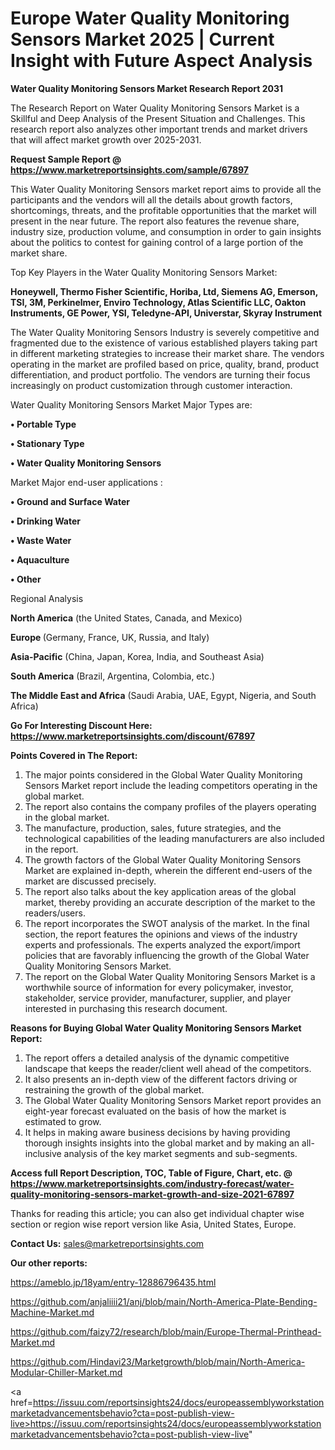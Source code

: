 # Europe Water Quality Monitoring Sensors Market 2025 | Current Insight with Future Aspect Analysis

<strong>Water Quality Monitoring Sensors Market Research Report 2031</strong>

The Research Report on Water Quality Monitoring Sensors Market is a Skillful and Deep Analysis of the Present Situation and Challenges. This research report also analyzes other important trends and market drivers that will affect market growth over 2025-2031.

<strong>Request Sample Report @ <a href=https://www.marketreportsinsights.com/sample/67897>https://www.marketreportsinsights.com/sample/67897</a></strong>

This Water Quality Monitoring Sensors market report aims to provide all the participants and the vendors will all the details about growth factors, shortcomings, threats, and the profitable opportunities that the market will present in the near future. The report also features the revenue share, industry size, production volume, and consumption in order to gain insights about the politics to contest for gaining control of a large portion of the market share.

Top Key Players in the Water Quality Monitoring Sensors Market:

<strong>Honeywell, Thermo Fisher Scientific, Horiba, Ltd, Siemens AG, Emerson, TSI, 3M, Perkinelmer, Enviro Technology, Atlas Scientific LLC, Oakton Instruments, GE Power, YSI, Teledyne-API, Universtar, Skyray Instrument</strong>

The Water Quality Monitoring Sensors Industry is severely competitive and fragmented due to the existence of various established players taking part in different marketing strategies to increase their market share. The vendors operating in the market are profiled based on price, quality, brand, product differentiation, and product portfolio. The vendors are turning their focus increasingly on product customization through customer interaction.

Water Quality Monitoring Sensors Market Major Types are:

<strong>• Portable Type

• Stationary Type

• Water Quality Monitoring Sensors</strong>

Market Major end-user applications :

<strong>• Ground and Surface Water

• Drinking Water

• Waste Water

• Aquaculture

• Other</strong>

Regional Analysis

</u><strong><b>North America</b></strong> (the United States, Canada, and Mexico)

<strong><b>Europe </b></strong>(Germany, France, UK, Russia, and Italy)

<strong><b>Asia-Pacific</b></strong> (China, Japan, Korea, India, and Southeast Asia)

<strong><b>South America</b></strong> (Brazil, Argentina, Colombia, etc.)

<strong><b>The Middle East and Africa</b></strong> (Saudi Arabia, UAE, Egypt, Nigeria, and South Africa)

<strong>Go For Interesting Discount Here: <a href=https://www.marketreportsinsights.com/discount/67897>https://www.marketreportsinsights.com/discount/67897</a></strong>

<strong>Points Covered in The Report:</strong>
<ol>
  <li>The major points considered in the Global Water Quality Monitoring Sensors Market report include the leading competitors operating in the global market.</li>
  <li>The report also contains the company profiles of the players operating in the global market.</li>
  <li>The manufacture, production, sales, future strategies, and the technological capabilities of the leading manufacturers are also included in the report.</li>
  <li>The growth factors of the Global Water Quality Monitoring Sensors Market are explained in-depth, wherein the different end-users of the market are discussed precisely.</li>
  <li>The report also talks about the key application areas of the global market, thereby providing an accurate description of the market to the readers/users.</li>
  <li>The report incorporates the SWOT analysis of the market. In the final section, the report features the opinions and views of the industry experts and professionals. The experts analyzed the export/import policies that are favorably influencing the growth of the Global Water Quality Monitoring Sensors Market.</li>
  <li>The report on the Global Water Quality Monitoring Sensors Market is a worthwhile source of information for every policymaker, investor, stakeholder, service provider, manufacturer, supplier, and player interested in purchasing this research document.</li>
</ol>
<strong>Reasons for Buying Global Water Quality Monitoring Sensors Market Report:</strong>

<ol>
  <li>The report offers a detailed analysis of the dynamic competitive landscape that keeps the reader/client well ahead of the competitors.</li>
  <li>It also presents an in-depth view of the different factors driving or restraining the growth of the global market.</li>
  <li>The Global Water Quality Monitoring Sensors Market report provides an eight-year forecast evaluated on the basis of how the market is estimated to grow.</li>
  <li>It helps in making aware business decisions by having providing thorough insights insights into the global market and by making an all-inclusive analysis of the key market segments and sub-segments.</li>
</ol>
<strong>Access full Report Description, TOC, Table of Figure, Chart, etc. @ <a href=https://www.marketreportsinsights.com/industry-forecast/water-quality-monitoring-sensors-market-growth-and-size-2021-67897>https://www.marketreportsinsights.com/industry-forecast/water-quality-monitoring-sensors-market-growth-and-size-2021-67897</a></strong>


Thanks for reading this article; you can also get individual chapter wise section or region wise report version like Asia, United States, Europe.

<strong>Contact Us:</strong>
sales@marketreportsinsights.com

<strong>Our other reports:</strong>

<a href=https://ameblo.jp/18yam/entry-12886796435.html>https://ameblo.jp/18yam/entry-12886796435.html</a>

<a href=https://github.com/anjaliiii21/anj/blob/main/North-America-Plate-Bending-Machine-Market.md>https://github.com/anjaliiii21/anj/blob/main/North-America-Plate-Bending-Machine-Market.md</a>

<a href=https://github.com/faizy72/research/blob/main/Europe-Thermal-Printhead-Market.md>https://github.com/faizy72/research/blob/main/Europe-Thermal-Printhead-Market.md</a>

<a href=https://github.com/Hindavi23/Marketgrowth/blob/main/North-America-Modular-Chiller-Market.md>https://github.com/Hindavi23/Marketgrowth/blob/main/North-America-Modular-Chiller-Market.md</a>

<a href=https://issuu.com/reportsinsights24/docs/europeassemblyworkstationmarketadvancementsbehavio?cta=post-publish-view-live>https://issuu.com/reportsinsights24/docs/europeassemblyworkstationmarketadvancementsbehavio?cta=post-publish-view-live</a>"
